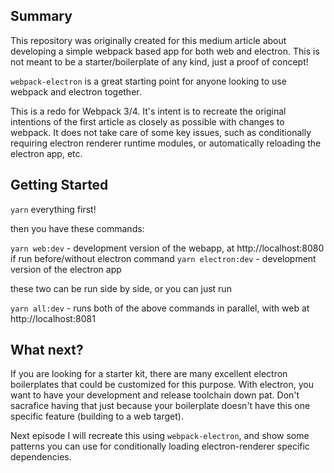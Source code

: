 ## Summary

This repository was originally created for this medium article about developing a simple webpack based app for both web and electron. This is not meant to be a starter/boilerplate of any kind, just a proof of concept! 

`webpack-electron` is a great starting point for anyone looking to use webpack and electron together.

This is a redo for Webpack 3/4. It's intent is to recreate the original intentions of the first article as closely as possible with changes to webpack. It does not take care of some key issues, such as conditionally requiring electron renderer runtime modules, or automatically reloading the electron app, etc.

## Getting Started

`yarn` everything first!

then you have these commands:

`yarn web:dev` - development version of the webapp, at http://localhost:8080 if run before/without electron command
`yarn electron:dev` - development version of the electron app


these two can be run side by side, or you can just run

`yarn all:dev` - runs both of the above commands in parallel, with web at http://localhost:8081


## What next?

If you are looking for a starter kit, there are many excellent electron boilerplates that could be customized for this purpose. With electron, you want to have your development and release toolchain down pat. Don't sacrafice having that just because your boilerplate doesn't have this one specific feature (building to a web target).

Next episode I will recreate this using `webpack-electron`, and show some patterns you can use for conditionally loading electron-renderer specific dependencies.